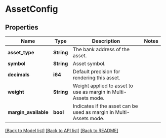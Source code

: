 # AssetConfig

## Properties

Name | Type | Description | Notes
------------ | ------------- | ------------- | -------------
**asset_type** | **String** | The bank address of the asset. | 
**symbol** | **String** | Asset symbol. | 
**decimals** | **i64** | Default precision for rendering this asset. | 
**weight** | **String** | Weight applied to asset to use as margin in Multi-Assets mode. | 
**margin_available** | **bool** | Indicates if the asset can be used as margin in Multi-Assets mode. | 

[[Back to Model list]](../README.md#documentation-for-models) [[Back to API list]](../README.md#documentation-for-api-endpoints) [[Back to README]](../README.md)


